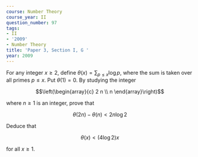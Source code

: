 ```yaml
---
course: Number Theory
course_year: II
question_number: 97
tags:
- II
- '2009'
- Number Theory
title: 'Paper 3, Section I, G '
year: 2009
---
```




For any integer $x \geqslant 2$, define $\theta(x)=\sum_{p \leqslant x} \log p$, where the sum is taken over all primes $p \leqslant x$. Put $\theta(1)=0$. By studying the integer

$$\left(\begin{array}{c}
2 n \\
n
\end{array}\right)$$

where $n \geqslant 1$ is an integer, prove that

$$\theta(2 n)-\theta(n)<2 n \log 2$$

Deduce that

$$\theta(x)<(4 \log 2) x$$

for all $x \geqslant 1$.
